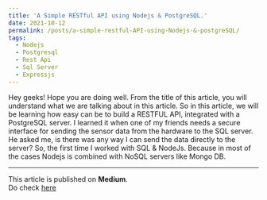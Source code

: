 ```yaml
---
title: 'A Simple RESTful API using Nodejs & PostgreSQL.'
date: 2021-10-12
permalink: /posts/a-simple-restful-API-using-Nodejs-&-postgreSQL/
tags:
  - Nodejs
  - Postgresql
  - Rest Api
  - Sql Server
  - Expressjs
---
```


Hey geeks! Hope you are doing well. From the title of this article, you will understand what we are talking about in this article. So in this article, we will be learning how easy can be to build a RESTFUL API, integrated with a PostgreSQL server. I learned it when one of my friends needs a secure interface for sending the sensor data from the hardware to the SQL server. He asked me, is there was any way I can send the data directly to the server? So, the first time I worked with SQL & NodeJs. Because in most of the cases Nodejs is combined with NoSQL servers like Mongo DB.

---
This article is published on **Medium**. <br>
Do check [here](https://mohitgupta-15.medium.com/a-simple-restful-api-using-nodejs-postgresql-651c989e4cf7)
